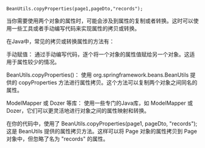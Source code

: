 ```code
BeanUtils.copyProperties(page1,pageDto,"records");
```

当你需要使用两个对象的属性时，可能会涉及到属性的复制或者转换。这时可以使用一些工具或者手动编写代码来实现属性的拷贝或转换。

在Java中，常见的拷贝或转换属性的方法有：

手动赋值： 通过手动编写代码，逐个将一个对象的属性值赋给另一个对象。这适用于属性较少的情况。

BeanUtils.copyProperties()： 使用 org.springframework.beans.BeanUtils 提供的 copyProperties 方法进行属性拷贝。这个方法可以复制两个对象之间同名的属性。

ModelMapper 或 Dozer 等库： 使用一些专门的Java库，如 ModelMapper 或 Dozer，它们可以更灵活地进行对象之间的属性映射和转换。

在你的代码中，使用了 BeanUtils.copyProperties(page1, pageDto, "records"); 这是 BeanUtils 提供的属性拷贝方法。这样可以将 Page<Dish> 对象的属性拷贝到 Page<DishDto> 对象中，但忽略了名为 "records" 的属性。


